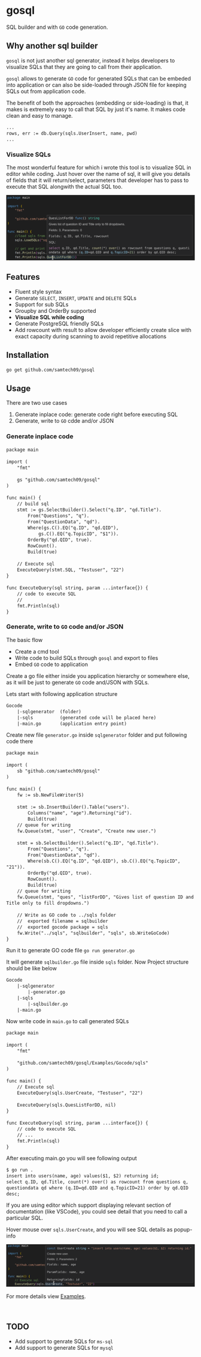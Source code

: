 # gosql
SQL builder and with `GO` code generation.


## Why another sql builder
`gosql` is not just another sql generator, instead it helps developers to visualize SQLs that they are going to call from their application.

`gosql` allows to generate `GO` code for generated SQLs that can be embeded into application or can also be side-loaded through JSON file for keeping SQLs out from application code.

The benefit of both the approaches (embedding or side-loading) is that, it makes is extremely easy to call that SQL by just it's name. It makes code clean and easy to manage.

```
...
rows, err := db.Query(sqls.UserInsert, name, pwd)
...
```

### Visualize SQLs
The most wonderful feature for which i wrote this tool is to visualize SQL in editor while coding. Just hover over the name of sql, it will give you details of fields that it will return/select, parameters that developer has to pass to execute that SQL alongwith the actual SQL too.


![SQL details in popup](doc/loader-info.png?raw=true)



## Features
- Fluent style syntax
- Generate `SELECT`, `INSERT`, `UPDATE` and `DELETE` SQLs
- Support for sub SQLs
- Groupby and OrderBy supported
- **Visualize SQL while coding**
- Generate PostgreSQL friendly SQLs
- Add rowcount with result to allow developer efficiently create slice with exact capacity during scanning to avoid repetitive allocations


## Installation
`go get github.com/samtech09/gosql`


## Usage
There are two use cases
1. Generate inplace code: generate code right before executing SQL
2. Generate, write to `GO` cdde and/or JSON

### Generate inplace code

```
package main

import (
	"fmt"

	gs "github.com/samtech09/gosql"
)

func main() {
	// build sql
	stmt := gs.SelectBuilder().Select("q.ID", "qd.Title").
		From("Questions", "q").
		From("QuestionData", "qd").
		Where(gs.C().EQ("q.ID", "qd.QID"),
			gs.C().EQ("q.TopicID", "$1")).
		OrderBy("qd.QID", true).
		RowCount().
		Build(true)

	// Execute sql
	ExecuteQuery(stmt.SQL, "Testuser", "22")
}

func ExecuteQuery(sql string, param ...interface{}) {
	// code to execute SQL
	//
	fmt.Println(sql)
}
```

### Generate, write to `GO` code and/or JSON
The basic flow
- Create a cmd tool
- Write code to build SQLs through `gosql` and export to files
- Embed `GO` code to application

Create a go file either inside you application hierarchy or somewhere else, as it will be just to generate `GO` code and/JSON with SQLs.

Lets start with following application structure

```
Gocode
    |-sqlgenerator  (folder)
    |-sqls          (generated code will be placed here)
    |-main.go       (application entry point)
```

Create new file `generator.go` inside `sqlgenerator` folder and put following code there

```
package main

import (
	sb "github.com/samtech09/gosql"
)

func main() {
	fw := sb.NewFileWriter(5)

	stmt := sb.InsertBuilder().Table("users").
		Columns("name", "age").Returning("id").
		Build(true)
	// queue for writing
	fw.Queue(stmt, "user", "Create", "Create new user.")

	stmt = sb.SelectBuilder().Select("q.ID", "qd.Title").
		From("Questions", "q").
		From("QuestionData", "qd").
		Where(sb.C().EQ("q.ID", "qd.QID"), sb.C().EQ("q.TopicID", "21")).
		OrderBy("qd.QID", true).
		RowCount().
		Build(true)
	// queue for writing
	fw.Queue(stmt, "ques", "listForDD", "Gives list of question ID and Title only to fill dropdowns.")

	// Write as GO code to ../sqls folder
    //  exported filename = sqlbuilder
    //  exported gocode package = sqls
	fw.Write("../sqls", "sqlbuilder", "sqls", sb.WriteGoCode)
}
```

Run it to generate GO code file
`go run generator.go`

It will generate `sqlbuilder.go` file inside `sqls` folder. Now Project structure should be like below

```
Gocode
    |-sqlgenerator
        |-generator.go
    |-sqls
        |-sqlbuilder.go
    |-main.go
```

Now write code in `main.go` to call generated SQLs

```
package main

import (
	"fmt"

	"github.com/samtech09/gosql/Examples/Gocode/sqls"
)

func main() {
	// Execute sql
	ExecuteQuery(sqls.UserCreate, "Testuser", "22")

	ExecuteQuery(sqls.QuesListForDD, nil)
}

func ExecuteQuery(sql string, param ...interface{}) {
	// code to execute SQL
	// ...
	fmt.Println(sql)
}
```

After executing main.go you will see following output

```
$ go run .
insert into users(name, age) values($1, $2) returning id;
select q.ID, qd.Title, count(*) over() as rowcount from questions q, questiondata qd where (q.ID=qd.QID and q.TopicID=21) order by qd.QID desc;
```

If you are using editor which support displaying relevant section of documentation (like VSCode), you could see detail that you need to call a particular SQL.

Hover mouse over `sqls.UserCreate`, and you will see SQL details as popup-info

![sqls.UserCreate details in popup](doc/const-info.png?raw=true)


For more details view [Examples](https://github.com/samtech09/gosql/Examples).

<br />

## TODO
- Add support to genrate SQLs for `ms-sql`
- Add support to generate SQLs for `mysql`

